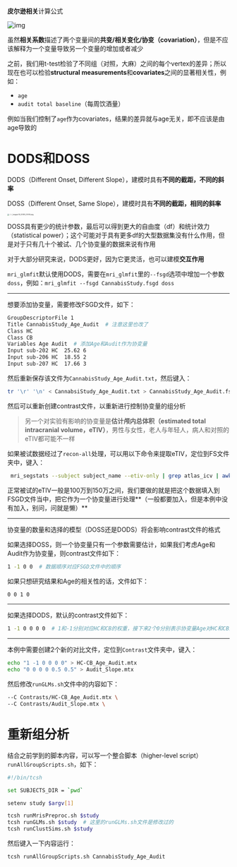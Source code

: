 **皮尔逊相关**计算公式

![img](https://www.socscistatistics.com/images/pearson.png)

虽然**相关系数**描述了两个变量间的**共变/相关变化/协变（covariation）**，但是不应该解释为一个变量导致另一个变量的增加或者减少

之前，我们用t-test检验了不同组（对照，大麻）之间的每个vertex的差异；所以现在也可以检验**structural measurements**和**covariates**之间的显著相关性，例如：

- `age`
- `audit total baseline`（每周饮酒量）

例如当我们控制了`age`作为covariates，结果的差异就与age无关，即不应该是由age导致的

# DODS和DOSS

DODS（Different Onset, Different Slope），建模时具有**不同的截距，不同的斜率**

DOSS（Different Onset, Same Slope），建模时具有**不同的截距，相同的斜率**

<img src="https://andysbrainbook.readthedocs.io/en/latest/_images/10_DODS_DOSS.png" alt="../../_images/10_DODS_DOSS.png" style="zoom: 25%;" />

DOSS具有更少的统计参数，最后可以得到更大的自由度（df）和统计效力（statistical power）；这个可能对于具有更多df的大型数据集没有什么作用，但是对于只有几十个被试、几个协变量的数据来说有作用

对于大部分研究来说，DODS更好，因为它更灵活，也可以建模**交互作用**

`mri_glmfit`默认使用DODS，需要在`mri_glmfit`里的`--fsgd`选项中增加一个参数`doss`，例如：`mri_glmfit --fsgd CannabisStudy.fsgd doss`

---

想要添加协变量，需要修改FSGD文件，如下：

```bash
GroupDescriptorFile 1
Title CannabisStudy_Age_Audit  # 注意这里也改了
Class HC
Class CB
Variables Age Audit  # 添加Age和Audit作为协变量
Input sub-202 HC  25.62 6
Input sub-206 HC  18.55 2
Input sub-207 HC  17.66 3
```

然后重新保存该文件为`CannabisStudy_Age_Audit.txt`，然后键入：

```bash
tr '\r' '\n' < CannabsiStudy_Age_Audit.txt > CannabisStudy_Age_Audit.fsgd
```

然后可以重新创建contrast文件，以重新进行控制协变量的组分析

> 另一个对实验有影响的协变量是**估计颅内总体积（estimated total intracranial volume，eTIV）**，男性与女性，老人与年轻人，病人和对照的eTIV都可能不一样

如果被试数据经过了`recon-all`处理，可以用以下命令来提取eTIV，定位到FS文件夹中，键入：

```bash
 mri_segstats --subject subject_name --etiv-only | grep atlas_icv | awk '{print $4}'  # 自己去修改参数
```

正常被试的eTIV一般是100万到150万之间，我们要做的就是把这个数据填入到FSGD文件当中，把它作为一个协变量进行处理**（一般都要加入，但是本例中没有加入，别问，问就是懒）**

---

协变量的数量和选择的模型（DOSS还是DODS）将会影响contrast文件的格式

如果选择DOSS，则一个协变量只有一个参数需要估计，如果我们考虑Age和Audit作为协变量，则contrast文件如下：

```bash
1 -1 0 0  # 数据顺序对应FSGD文件中的顺序
```

如果只想研究结果和Age的相关性的话，文件如下：

```bash
0 0 1 0
```

---

如果选择DODS，默认的contrast文件如下：

```bash
1 -1 0 0 0 0  # 1和-1分别对应HC和CB的权重，接下来2个0分别表示协变量Age对HC和CB的权重，最后2个0分别表示协变量Audit对HC和CB的权重
```

---

本例中需要创建2个新的对比文件，定位到`Contrast`文件夹中，键入：

```bash
echo "1 -1 0 0 0 0" > HC-CB_Age_Audit.mtx
echo "0 0 0 0 0.5 0.5" > Audit_Slope.mtx
```

然后修改`runGLMs.sh`文件中的内容如下：

```bash
--C Contrasts/HC-CB_Age_Audit.mtx \
--C Contrasts/Audit_Slope.mtx \
```

# 重新组分析

结合之前学到的脚本内容，可以写一个整合脚本（higher-level script）`runAllGroupScripts.sh`，如下：

```bash
#!/bin/tcsh

set SUBJECTS_DIR = `pwd`

setenv study $argv[1]

tcsh runMrisPreproc.sh $study
tcsh runGLMs.sh $study  # 这里的runGLMs.sh文件是修改过的
tcsh runClustSims.sh $study
```

然后键入一下内容运行：

```bash
tcsh runAllGroupScripts.sh CannabisStudy_Age_Audit
```

